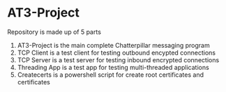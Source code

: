 # AT3-Project
Repository is made up of 5 parts
1. AT3-Project is the main complete Chatterpillar messaging program
2. TCP Client is a test client for testing outbound encypted connections
3. TCP Server is a test server for testing inbound encrypted connections
4. Threading App is a test app for testing multi-threaded applications
5. Createcerts is a powershell script for create root certificates and certificates
